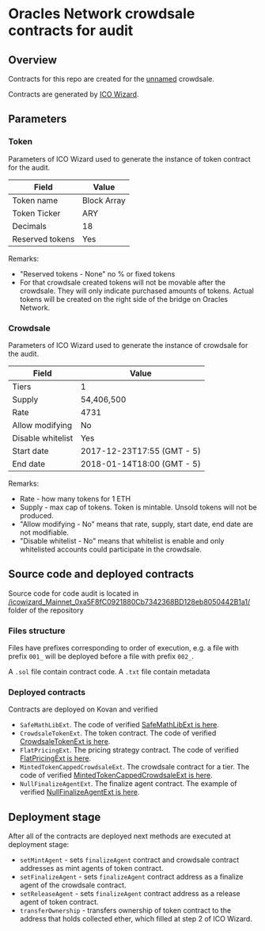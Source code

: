 # Oracles Network crowdsale contracts for audit

## Overview

Contracts for this repo are created for the [unnamed](#) crowdsale.

Contracts are generated by [ICO Wizard](https://github.com/poanetwork/ico-wizard).

## Parameters

### Token

Parameters of ICO Wizard used to generate the instance of token contract for the audit.

| Field           | Value        |
|-----------------|--------------|
| Token name      | Block Array  |
| Token Ticker    | ARY          |
| Decimals        | 18           |
| Reserved tokens | Yes          |

Remarks:
- "Reserved tokens - None" no % or fixed tokens 
- For that crowdsale created tokens will not be movable after the crowdsale. They will only indicate purchased amounts of tokens. Actual tokens will be created on the right side of the bridge on Oracles Network. 

### Crowdsale

Parameters of ICO Wizard used to generate the instance of crowdsale for the audit.

| Field              	| Value                      	|
|--------------------	|---------------------------	|
| Tiers              	| 1                         	|
| Supply             	| 54,406,500                	|
| Rate               	| 4731                      	|
| Allow modifying    	| No                        	|
| Disable whitelist  	| Yes                        	|
| Start date         	| 2017-12-23T17:55 (GMT - 5)  	|
| End date           	| 2018-01-14T18:00 (GMT - 5)	|

Remarks:

- Rate - how many tokens for 1 ETH
- Supply - max cap of tokens. Token is mintable. Unsold tokens will not be produced.
- "Allow modifying - No" means that rate, supply, start date, end date are not modifiable.
- "Disable whitelist - No" means that whitelist is enable and only whitelisted accounts could participate in the crowdsale.

## Source code and deployed contracts

Source code for code audit is located in [/icowizard_Mainnet_0xa5F8fC0921880Cb7342368BD128eb8050442B1a1/](https://github.com/poanetwork/ico-wizard-audit/icowizard_Mainnet_0xa5F8fC0921880Cb7342368BD128eb8050442B1a1) folder of the repository

###  Files structure

Files have prefixes corresponding to order of execution, e.g. a file with prefix `001_` will be deployed before a file with prefix `002_`.

A `.sol` file contain contract code.
A `.txt` file contain metadata

### Deployed contracts
Contracts are deployed on Kovan and verified 
- `SafeMathLibExt`. The code of verified [SafeMathLibExt is here](https://kovan.etherscan.io/address/0x4b360178A24E30eF5e526075688462f58839f35d#code).
- `CrowdsaleTokenExt`. The token contract. The code of verified [CrowdsaleTokenExt is here](https://kovan.etherscan.io/address/0xE46DF67c7BADf7220850B65b7Cf81801c86A0753#code).
- `FlatPricingExt`. The pricing strategy contract. The code of verified [FlatPricingExt is here](https://kovan.etherscan.io/address/0xf175eB9c6Ab88CAaD8b781Fa6c3F2E228bDE7c61#code).
- `MintedTokenCappedCrowdsaleExt`. The crowdsale contract for a tier. The code of verified [MintedTokenCappedCrowdsaleExt is here](https://kovan.etherscan.io/address/0x88B0C54aa5155d203ec28492DC2d985dD6eCB6E6#code).
- `NullFinalizeAgentExt`. The finalize agent contract. The example of verified [NullFinalizeAgentExt is here](https://kovan.etherscan.io/address/0xc328C8A5e9011819f92D4505e027858a60dd65Ef#code).

## Deployment stage

After all of the contracts are deployed next methods are executed at deployment stage:
- `setMintAgent` - sets `finalizeAgent` contract and crowdsale contract addresses as mint agents of token contract.
- `setFinalizeAgent` - sets `finalizeAgent` contract address as a finalize agent of the crowdsale contract.
- `setReleaseAgent` - sets `finalizeAgent` contract address as a release agent of token contract.
- `transferOwnership` - transfers ownership of token contract to the address that holds collected ether, which filled at step 2 of ICO Wizard.
